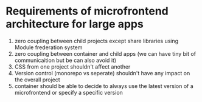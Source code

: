 # Requirements of microfrontend architecture for large apps

1. zero coupling between child projects except share libraries using Module frederation system
2. zero coupling between container and child apps (we can have tiny bit of communicaition but be can also avoid it)
3. CSS from one project shouldn't affect another
4. Version control (monorepo vs seperate) shouldn't have any impact on the overall project
5. container should be able to decide to always use the latest version of a microfrontend or specify a specific version
